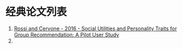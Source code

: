 # 经典论文列表

1. [Rossi and Cervone - 2016 - Social Utilities and Personality Traits for Group Recommendation: A Pilot User Study](https://exprecsys.cn/Papers/1.pdf)
2. 
